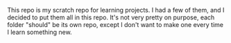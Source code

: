 This repo is my scratch repo for learning projects. I had a few of them, and I decided to put them all in this repo.
It's not very pretty on purpose, each folder "should" be its own repo, except I don't want to make one every time I learn something new.
